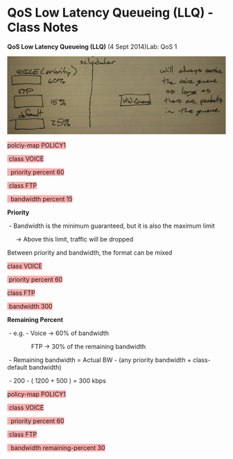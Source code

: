 # QoS Low Latency Queueing (LLQ) - Class Notes

**QoS Low Latency Queueing \(LLQ\)** \(4 Sept 2014\)Lab: QoS 1

![20141015_154540-1.jpeg](image/20141015_154540-1.jpeg)

<span style="background-color: #ffaaaa">polciy\-map POLICY1</span>

<span style="background-color: #ffaaaa"> class VOICE</span>

<span style="background-color: #ffaaaa">  priority percent 60</span>

<span style="background-color: #ffaaaa"> class FTP</span>

<span style="background-color: #ffaaaa">  bandwidth percent 15</span>

**Priority**

 \- Bandwidth is the minimum guaranteed, but it is also the maximum limit

     \-\> Above this limit, traffic will be dropped

Between priority and bandwidth, the format can be mixed

<span style="background-color: #ffaaaa">class VOICE</span>

<span style="background-color: #ffaaaa"> priority percent 60</span>

<span style="background-color: #ffaaaa">class FTP</span>

<span style="background-color: #ffaaaa"> bandwidth 300</span>

**Remaining Percent**

 \- e.g. \- Voice \-\> 60% of bandwidth

              FTP \-\> 30% of the remaining bandwidth

 \- Remaining bandwidth = Actual BW \- \(any priority bandwidth \+ class\-default bandwidth\)

 \- 200 \- \( 1200 \+ 500 \) = 300 kbps

<span style="background-color: #ffaaaa">policy\-map POLICY1</span>

<span style="background-color: #ffaaaa"> class VOICE</span>

<span style="background-color: #ffaaaa">  priority percent 60</span>

<span style="background-color: #ffaaaa"> class FTP</span>

<span style="background-color: #ffaaaa">  bandwidth remaining\-percent 30</span>
